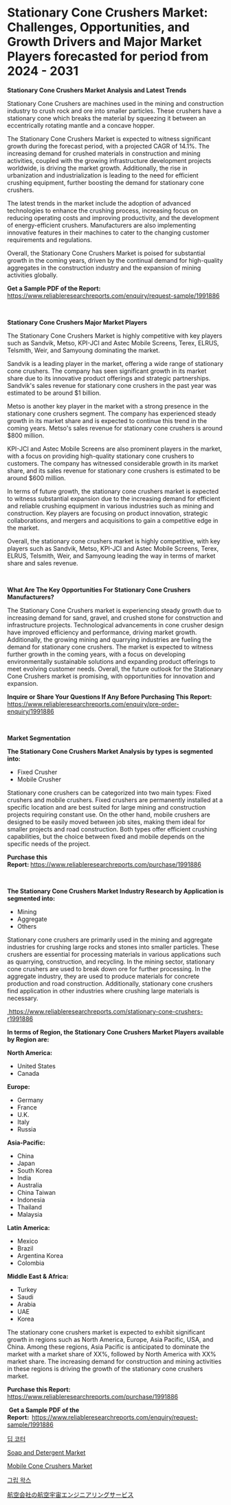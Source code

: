 <p><h1>Stationary Cone Crushers Market: Challenges, Opportunities, and Growth Drivers and Major Market Players forecasted for period from 2024 - 2031</h1></p><p><strong>Stationary Cone Crushers Market Analysis and Latest Trends</strong></p>
<p><p>Stationary Cone Crushers are machines used in the mining and construction industry to crush rock and ore into smaller particles. These crushers have a stationary cone which breaks the material by squeezing it between an eccentrically rotating mantle and a concave hopper.</p><p>The Stationary Cone Crushers Market is expected to witness significant growth during the forecast period, with a projected CAGR of 14.1%. The increasing demand for crushed materials in construction and mining activities, coupled with the growing infrastructure development projects worldwide, is driving the market growth. Additionally, the rise in urbanization and industrialization is leading to the need for efficient crushing equipment, further boosting the demand for stationary cone crushers.</p><p>The latest trends in the market include the adoption of advanced technologies to enhance the crushing process, increasing focus on reducing operating costs and improving productivity, and the development of energy-efficient crushers. Manufacturers are also implementing innovative features in their machines to cater to the changing customer requirements and regulations.</p><p>Overall, the Stationary Cone Crushers Market is poised for substantial growth in the coming years, driven by the continual demand for high-quality aggregates in the construction industry and the expansion of mining activities globally.</p></p>
<p><strong>Get a Sample PDF of the Report:&nbsp;</strong> <a href="https://www.reliableresearchreports.com/enquiry/request-sample/1991886">https://www.reliableresearchreports.com/enquiry/request-sample/1991886</a></p>
<p>&nbsp;</p>
<p><strong>Stationary Cone Crushers Major Market Players</strong></p>
<p><p>The Stationary Cone Crushers Market is highly competitive with key players such as Sandvik, Metso, KPI-JCI and Astec Mobile Screens, Terex, ELRUS, Telsmith, Weir, and Samyoung dominating the market. </p><p>Sandvik is a leading player in the market, offering a wide range of stationary cone crushers. The company has seen significant growth in its market share due to its innovative product offerings and strategic partnerships. Sandvik's sales revenue for stationary cone crushers in the past year was estimated to be around $1 billion.</p><p>Metso is another key player in the market with a strong presence in the stationary cone crushers segment. The company has experienced steady growth in its market share and is expected to continue this trend in the coming years. Metso's sales revenue for stationary cone crushers is around $800 million.</p><p>KPI-JCI and Astec Mobile Screens are also prominent players in the market, with a focus on providing high-quality stationary cone crushers to customers. The company has witnessed considerable growth in its market share, and its sales revenue for stationary cone crushers is estimated to be around $600 million.</p><p>In terms of future growth, the stationary cone crushers market is expected to witness substantial expansion due to the increasing demand for efficient and reliable crushing equipment in various industries such as mining and construction. Key players are focusing on product innovation, strategic collaborations, and mergers and acquisitions to gain a competitive edge in the market.</p><p>Overall, the stationary cone crushers market is highly competitive, with key players such as Sandvik, Metso, KPI-JCI and Astec Mobile Screens, Terex, ELRUS, Telsmith, Weir, and Samyoung leading the way in terms of market share and sales revenue.</p></p>
<p>&nbsp;</p>
<p><strong>What Are The Key Opportunities For Stationary Cone Crushers Manufacturers?</strong></p>
<p><p>The Stationary Cone Crushers market is experiencing steady growth due to increasing demand for sand, gravel, and crushed stone for construction and infrastructure projects. Technological advancements in cone crusher design have improved efficiency and performance, driving market growth. Additionally, the growing mining and quarrying industries are fueling the demand for stationary cone crushers. The market is expected to witness further growth in the coming years, with a focus on developing environmentally sustainable solutions and expanding product offerings to meet evolving customer needs. Overall, the future outlook for the Stationary Cone Crushers market is promising, with opportunities for innovation and expansion.</p></p>
<p><strong>Inquire or Share Your Questions If Any Before Purchasing This Report:</strong> <a href="https://www.reliableresearchreports.com/enquiry/pre-order-enquiry/1991886">https://www.reliableresearchreports.com/enquiry/pre-order-enquiry/1991886</a></p>
<p>&nbsp;</p>
<p><strong>Market Segmentation</strong></p>
<p><strong>The Stationary Cone Crushers Market Analysis by types is segmented into:</strong></p>
<p><ul><li>Fixed Crusher</li><li>Mobile Crusher</li></ul></p>
<p><p>Stationary cone crushers can be categorized into two main types: Fixed crushers and mobile crushers. Fixed crushers are permanently installed at a specific location and are best suited for large mining and construction projects requiring constant use. On the other hand, mobile crushers are designed to be easily moved between job sites, making them ideal for smaller projects and road construction. Both types offer efficient crushing capabilities, but the choice between fixed and mobile depends on the specific needs of the project.</p></p>
<p><strong>Purchase this Report:&nbsp;</strong><a href="https://www.reliableresearchreports.com/purchase/1991886">https://www.reliableresearchreports.com/purchase/1991886</a></p>
<p>&nbsp;</p>
<p><strong>The Stationary Cone Crushers Market Industry Research by Application is segmented into:</strong></p>
<p><ul><li>Mining</li><li>Aggregate</li><li>Others</li></ul></p>
<p><p>Stationary cone crushers are primarily used in the mining and aggregate industries for crushing large rocks and stones into smaller particles. These crushers are essential for processing materials in various applications such as quarrying, construction, and recycling. In the mining sector, stationary cone crushers are used to break down ore for further processing. In the aggregate industry, they are used to produce materials for concrete production and road construction. Additionally, stationary cone crushers find application in other industries where crushing large materials is necessary.</p></p>
<p><a href="https://www.reliableresearchreports.com/stationary-cone-crushers-r1991886">&nbsp;https://www.reliableresearchreports.com/stationary-cone-crushers-r1991886</a></p>
<p><strong>In terms of Region, the Stationary Cone Crushers Market Players available by Region are:</strong></p>
<p>
    <p> <strong> North America: </strong>
        <ul>
            <li>United States</li>
            <li>Canada</li>
        </ul>
        </p> 
    <p> <strong> Europe: </strong>
        <ul>
            <li>Germany</li>
            <li>France</li>
            <li>U.K.</li>
            <li>Italy</li>
            <li>Russia</li>
        </ul>
        </p> 
    <p> <strong> Asia-Pacific: </strong>
        <ul>
            <li>China</li>
            <li>Japan</li>
            <li>South Korea</li>
            <li>India</li>
            <li>Australia</li>
            <li>China Taiwan</li>
            <li>Indonesia</li>
            <li>Thailand</li>
            <li>Malaysia</li>
        </ul>
        </p> 
    <p> <strong> Latin America: </strong>
        <ul>
            <li>Mexico</li>
            <li>Brazil</li>
            <li>Argentina Korea</li>
            <li>Colombia</li>
        </ul>
        </p> 
    <p> <strong> Middle East & Africa: </strong>
        <ul>
            <li>Turkey</li>
            <li>Saudi</li>
            <li>Arabia</li>
            <li>UAE</li>
            <li>Korea</li>
        </ul>
    </p>
    </p>
<p><p>The stationary cone crushers market is expected to exhibit significant growth in regions such as North America, Europe, Asia Pacific, USA, and China. Among these regions, Asia Pacific is anticipated to dominate the market with a market share of XX%, followed by North America with XX% market share. The increasing demand for construction and mining activities in these regions is driving the growth of the stationary cone crushers market.</p></p>
<p><strong>Purchase this Report: </strong><a href="https://www.reliableresearchreports.com/purchase/1991886">https://www.reliableresearchreports.com/purchase/1991886</a></p>
<p>&nbsp;<strong>Get a Sample PDF of the Report:&nbsp;&nbsp;</strong><a href="https://www.reliableresearchreports.com/enquiry/request-sample/1991886">https://www.reliableresearchreports.com/enquiry/request-sample/1991886</a></p>
<p><strong></strong></p>
<p><p><a href="https://github.com/BrettWeberrt8767765/Market-Research-Report-List-1/blob/main/985523225314.md">딥 코터</a></p><p><a href="https://issuu.com/reportprime-2/docs/soap-and-detergent-market-size-2030.pptx">Soap and Detergent Market</a></p><p><a href="https://github.com/castoriffic/Market-Research-Report-List-4/blob/main/mobile-cone-crushers-market.md">Mobile Cone Crushers Market</a></p><p><a href="https://github.com/nuekbpymrrz5/Market-Research-Report-List-1/blob/main/504662825313.md">그립 왁스</a></p><p><a href="https://github.com/jkjreqjscoxx7/Market-Research-Report-List-1/blob/main/812104227748.md">航空会社の航空宇宙エンジニアリングサービス</a></p></p>